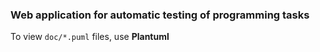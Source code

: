 ### Web application for automatic testing of programming tasks

To view `doc/*.puml` files, use **Plantuml**